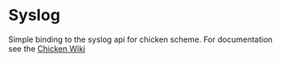 Syslog
=======================
Simple binding to the syslog api for chicken scheme.
For documentation see the [Chicken Wiki](http://wiki.call-cc.org/eggref/4/syslog)

